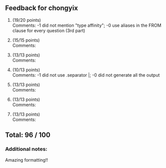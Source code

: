 ## Feedback for chongyix

1. (19/20 points)  
   Comments: -1 did not mention "type affinity"; -0 use aliases in the  FROM clause for every question (3rd part)

2. (15/15 points)  
   Comments: 

3. (13/13 points)  
   Comments: 

4. (10/13 points)  
   Comments: -1 did not use .separator |; -0 did not generate all the output

5. (13/13 points)  
   Comments: 

6. (13/13 points)  
   Comments: 

7. (13/13 points)  
   Comments: 

## Total: 96 / 100

### Additional notes:  
Amazing formatting!!

